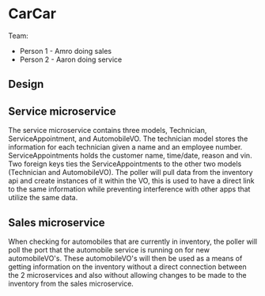 # CarCar

Team:

* Person 1 - Amro doing sales
* Person 2 - Aaron doing service

## Design



## Service microservice

The service microservice contains three models, Technician, ServiceAppointment, and AutomobileVO.  The technician model stores the information for each technician given a name and an employee number.  ServiceAppointments holds the customer name, time/date, reason and vin.  Two foreign keys ties the ServiceAppointments to the other two models (Technician and AutomobileVO). The poller will pull data from the inventory api and create instances of it within the VO, this is used to have a direct link to the same information while preventing interference with other apps that utilize the same data.

## Sales microservice

When checking for automobiles that are currently in inventory, the poller will poll the port that the automobile service is running on for new automobileVO's. These automobileVO's will then be used as a means of getting information on the inventory without a direct connection between the 2 microservices and also without allowing changes to be made to the inventory from the sales microservice.
